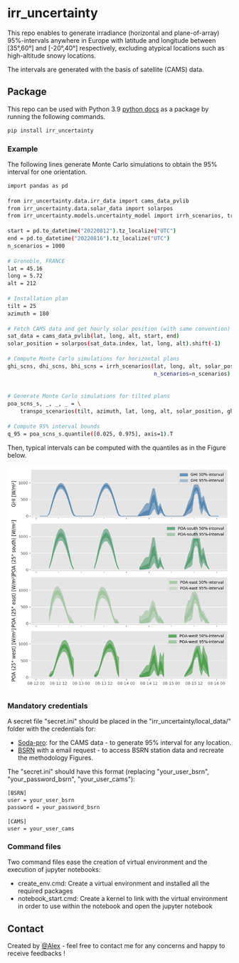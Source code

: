 # irr_uncertainty

This repo enables to generate irradiance (horizontal and plane-of-array) 95%-intervals anywhere in Europe with latitude and longitude between [35°,60°] and [-20°,40°] respectively, excluding atypical locations such as high-altitude snowy locations.

The intervals are generated with the basis of satellite (CAMS) data.

## Package

This repo can be used with Python 3.9 [python docs](https://docs.python.org/3/using/unix.html#getting-and-installing-the-latest-version-of-python) as a package by running the following commands.

```bash
pip install irr_uncertainty
```

### Example

The following lines generate Monte Carlo simulations to obtain the 95% interval for one orientation.

```bash
import pandas as pd

from irr_uncertainty.data.irr_data import cams_data_pvlib
from irr_uncertainty.data.solar_data import solarpos
from irr_uncertainty.models.uncertainty_model import irrh_scenarios, transpo_scenarios

start = pd.to_datetime("20220812").tz_localize("UTC")
end = pd.to_datetime("20220816").tz_localize("UTC")
n_scenarios = 1000

# Grenoble, FRANCE
lat = 45.16
long = 5.72
alt = 212

# Installation plan
tilt = 25
azimuth = 180

# Fetch CAMS data and get hourly solar position (with same convention)
sat_data = cams_data_pvlib(lat, long, alt, start, end)
solar_position = solarpos(sat_data.index, lat, long, alt).shift(-1)  

# Compute Monte Carlo simulations for horizontal plans
ghi_scns, dhi_scns, bhi_scns = irrh_scenarios(lat, long, alt, solar_position, sat_data["ghi"],
                                              n_scenarios=n_scenarios)
											  

# Generate Monte Carlo simulations for tilted plans
poa_scns_s, _, _, _ = \
    transpo_scenarios(tilt, azimuth, lat, long, alt, solar_position, ghi_scns, dhi_scns, n_scenarios=n_scenarios)

# Compute 95% interval bounds
q_95 = poa_scns_s.quantile([0.025, 0.975], axis=1).T
```

Then, typical intervals can be computed with the quantiles as in the Figure below.

![Illustration quantiles](https://raw.githubusercontent.com/AlexandreHugoMathieu/irr_uncertainty/refs/heads/main/irr_uncertainty/local_data/irr_data/images/illustration_poa_all_quantiles.png)


### Mandatory credentials

A secret file "secret.ini" should be placed in the "irr_uncertainty/local_data/" folder with the credentials for:

- [Soda-pro](https://www.soda-pro.com/help/cams-services/cams-radiation-service/automatic-access): for the CAMS data - to generate 95% interval for any location.
- [BSRN](https://bsrn.awi.de/data/data-retrieval-via-ftp/) with a email request - to access BSRN station data and recreate the methodology Figures.

The "secret.ini" should have this format (replacing "your_user_bsrn", "your_password_bsrn", "your_user_cams"):

```
[BSRN]
user = your_user_bsrn
password = your_password_bsrn

[CAMS]
user = your_user_cams
```

### Command files

Two command files ease the creation of virtual environment and the execution of jupyter notebooks:

- create_env.cmd: Create a virtual environment and installed all the required packages
- notebook_start.cmd: Create a kernel to link with the virtual environment in order to use within the notebook and open the jupyter notebook

## Contact

Created by [@Alex](https://alexandrehugomathieu.github.io/alexandremathieu.github.io//) - feel free to contact me for any concerns and happy to receive feedbacks !
